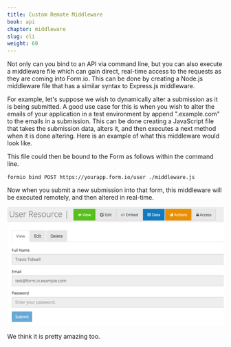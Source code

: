 ```yaml
---
title: Custom Remote Middleware
book: api
chapter: middleware
slug: cli
weight: 60
---
```

Not only can you bind to an API via command line, but you can also execute a middleware file which can gain direct, real-time
access to the requests as they are coming into Form.io. This can be done by creating a Node.js middleware file that has
a similar syntax to Express.js middleware.

For example, let's suppose we wish to dynamically alter a submission as it is being submitted. A good use case for this is when
you wish to alter the emails of your application in a test environment by append ".example.com" to the emails in a submission.
This can be done creating a JavaScript file that takes the submission data, alters it, and then executes a next method when it
is done altering. Here is an example of what this middleware would look like.

<script src="https://gist.github.com/travist/90d64ae2b0bdbec76e10.js"></script>

This file could then be bound to the Form as follows within the command line.

    formio bind POST https://yourapp.form.io/user ./middleware.js

Now when you submit a new submission into that form, this middleware will be executed remotely, and then altered in real-time.

   ![](/assets/img/formio-alter-email.png)

We think it is pretty amazing too.